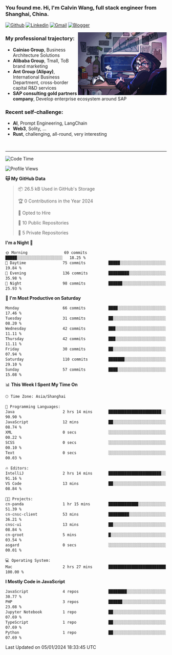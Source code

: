 <!-- Greeting -->
### You found me. Hi, I'm Calvin Wang, full stack engineer from Shanghai, China.

[![Github](https://img.shields.io/badge/-Github-000?style=flat&logo=Github&logoColor=white)](https://github.com/wangjunneil)
[![Linkedin](https://img.shields.io/badge/-LinkedIn-blue?style=flat&logo=Linkedin&logoColor=white)](https://www.linkedin.com/in/wangjunneil/)
[![Gmail](https://img.shields.io/badge/-Gmail-c14438?style=flat&logo=Gmail&logoColor=white)](mailto:wangjunneil@gmail.com)
[![Blogger](https://img.shields.io/badge/-Blogger-gray?style=flat&logo=Blogger&logoColor=white)](https://www.wangjun.dev)

<!--Introduction -->

<img align="right" alt="img" src="https://raw.githubusercontent.com/wangjunneil/wangjunneil/main/imgs/cover_image.png" width="55%" height="auto" />

### My professional trajectory: 
- **Cainiao Group**, Business Architecture Solutions
- **Alibaba Group**, Tmall, ToB brand marketing
- **Ant Group (Alipay)**, International Business Department, cross-border capital R&D services
- **SAP consulting gold partners company**, Develop enterprise ecosystem around SAP
### Recent self-challenge:
- **AI**, Prompt Engineering, LangChain
- **Web3**, Solity, ...
- **Rust**, challenging, all-round, very interesting

<br/>

---
<!-- Your badges -->

<!--START_SECTION:waka-->
![Code Time](http://img.shields.io/badge/Code%20Time-44%20hrs%2024%20mins-blue)

![Profile Views](http://img.shields.io/badge/Profile%20Views-0-blue)

**🐱 My GitHub Data** 

> 📦 26.5 kB Used in GitHub's Storage 
 > 
> 🏆 0 Contributions in the Year 2024
 > 
> 💼 Opted to Hire
 > 
> 📜 10 Public Repositories 
 > 
> 🔑 5 Private Repositories 
 > 
**I'm a Night 🦉** 

```text
🌞 Morning                69 commits          █████░░░░░░░░░░░░░░░░░░░░   18.25 % 
🌆 Daytime                75 commits          █████░░░░░░░░░░░░░░░░░░░░   19.84 % 
🌃 Evening                136 commits         █████████░░░░░░░░░░░░░░░░   35.98 % 
🌙 Night                  98 commits          ██████░░░░░░░░░░░░░░░░░░░   25.93 % 
```
📅 **I'm Most Productive on Saturday** 

```text
Monday                   66 commits          ████░░░░░░░░░░░░░░░░░░░░░   17.46 % 
Tuesday                  31 commits          ██░░░░░░░░░░░░░░░░░░░░░░░   08.20 % 
Wednesday                42 commits          ███░░░░░░░░░░░░░░░░░░░░░░   11.11 % 
Thursday                 42 commits          ███░░░░░░░░░░░░░░░░░░░░░░   11.11 % 
Friday                   30 commits          ██░░░░░░░░░░░░░░░░░░░░░░░   07.94 % 
Saturday                 110 commits         ███████░░░░░░░░░░░░░░░░░░   29.10 % 
Sunday                   57 commits          ████░░░░░░░░░░░░░░░░░░░░░   15.08 % 
```


📊 **This Week I Spent My Time On** 

```text
🕑︎ Time Zone: Asia/Shanghai

💬 Programming Languages: 
Java                     2 hrs 14 mins       ███████████████████████░░   90.90 % 
JavaScript               12 mins             ██░░░░░░░░░░░░░░░░░░░░░░░   08.74 % 
XML                      0 secs              ░░░░░░░░░░░░░░░░░░░░░░░░░   00.22 % 
SCSS                     0 secs              ░░░░░░░░░░░░░░░░░░░░░░░░░   00.10 % 
Text                     0 secs              ░░░░░░░░░░░░░░░░░░░░░░░░░   00.03 % 

🔥 Editors: 
IntelliJ                 2 hrs 14 mins       ███████████████████████░░   91.16 % 
VS Code                  13 mins             ██░░░░░░░░░░░░░░░░░░░░░░░   08.84 % 

🐱‍💻 Projects: 
cn-panda                 1 hr 15 mins        █████████████░░░░░░░░░░░░   51.39 % 
cn-cnsc-client           53 mins             █████████░░░░░░░░░░░░░░░░   36.21 % 
cnsc-ui                  13 mins             ██░░░░░░░░░░░░░░░░░░░░░░░   08.84 % 
cn-groot                 5 mins              █░░░░░░░░░░░░░░░░░░░░░░░░   03.54 % 
asgard                   0 secs              ░░░░░░░░░░░░░░░░░░░░░░░░░   00.01 % 

💻 Operating System: 
Mac                      2 hrs 27 mins       █████████████████████████   100.00 % 
```

**I Mostly Code in JavaScript** 

```text
JavaScript               4 repos             ████████░░░░░░░░░░░░░░░░░   30.77 % 
PHP                      3 repos             ██████░░░░░░░░░░░░░░░░░░░   23.08 % 
Jupyter Notebook         1 repo              ██░░░░░░░░░░░░░░░░░░░░░░░   07.69 % 
TypeScript               1 repo              ██░░░░░░░░░░░░░░░░░░░░░░░   07.69 % 
Python                   1 repo              ██░░░░░░░░░░░░░░░░░░░░░░░   07.69 % 
```




 Last Updated on 05/01/2024 18:33:45 UTC
<!--END_SECTION:waka-->
